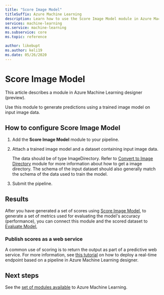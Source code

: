 ```yaml
---
title: "Score Image Model"
titleSuffix: Azure Machine Learning
description: Learn how to use the Score Image Model module in Azure Machine Learning to generate predictions using a trained image model.
services: machine-learning
ms.service: machine-learning
ms.subservice: core
ms.topic: reference

author: likebupt
ms.author: keli19
ms.date: 05/26/2020
---
```


# Score Image Model

This article describes a module in Azure Machine Learning designer (preview).

Use this module to generate predictions using a trained image model on input image data.

## How to configure Score Image Model

1. Add the **Score Image Model** module to your pipeline.

2. Attach a trained image model and a dataset containing input image data. 

    The data should be of type ImageDirectory. Refer to [Convert to Image Directory](convert-to-image-directory.md) module for more information about how to get a image directory. The schema of the input dataset should also generally match the schema of the data used to train the model.

3. Submit the pipeline.

## Results

After you have generated a set of scores using [Score Image Model](score-image-model.md), to generate a set of metrics used for evaluating the model's accuracy (performance), you can connect this module and the scored dataset to [Evaluate Model](evaluate-model.md), 

### Publish scores as a web service

A common use of scoring is to return the output as part of a predictive web service. For more information, see [this tutorial](https://docs.microsoft.com/azure/machine-learning/tutorial-designer-automobile-price-deploy) on how to deploy a real-time endpoint based on a pipeline in Azure Machine Learning designer.

## Next steps

See the [set of modules available](module-reference.md) to Azure Machine Learning. 
